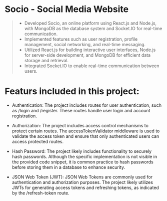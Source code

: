 # Socio - Social Media Website
 > - Developed Socio, an online platform using React.js and Node.js, with MongoDB as the database system and Socket.IO for real-time communication.
 > - Implemented features such as user registration, profile management, social networking, and real-time messaging.
 > - Utilized React.js for building interactive user interfaces, Node.js for server-side development, and MongoDB for efficient data storage and retrieval.
 > - Integrated Socket.IO to enable real-time communication between users.
# Featurs included in this project:
- Authentication: The project includes routes for user authentication, such as /login and /register. These routes handle user login and account registration.

- Authorization: The project includes access control mechanisms to protect certain routes. The accessTokenValidator middleware is used to validate the access token and ensure that only authenticated users can access protected routes.

- Hash Password: The project likely includes functionality to securely hash passwords. Although the specific implementation is not visible in the provided code snippet, it is common practice to hash passwords before storing them in a database to enhance security.

- JSON Web Token (JWT): JSON Web Tokens are commonly used for authentication and authorization purposes. The project likely utilizes JWTs for generating access tokens and refreshing tokens, as indicated by the /refresh-token route.
